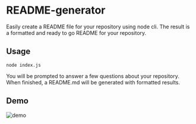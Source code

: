 # README-generator

Easily create a README file for your repository using node cli.
The result is a formatted and ready to go README for your repository.

## Usage
```
node index.js
```
You will be prompted to answer a few questions about your repository.
When finished, a README.md will be generated with formatted results.

## Demo

![demo](utils/demo.gif)
